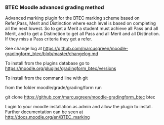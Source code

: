 ### BTEC Moodle advanced grading method
Advanced marking plugin for the BTEC marking scheme based on Refer,Pass, Merit and Distinction where each level is
based on completing all the next lowest. So to get a Merit a student must achieve all Pass and all Merit, and to get
a Distinction to get all Pass and all Merit and all Distinction. If they miss a Pass criteria they get a refer.

See change log at
https://github.com/marcusgreen/moodle-gradingform_btec/blob/master/changelog.md

To install from the plugins database go to
https://moodle.org/plugins/gradingform_btec/versions

To install from the command line with git

from the folder moodle/grade/grading/form run

git clone https://github.com/marcusgreen/moodle-gradingform_btec btec

Login to your moodle installation as admin and allow the plugin to install. Further documentation can be seen
at http://docs.moodle.org/en/BTEC_marking

